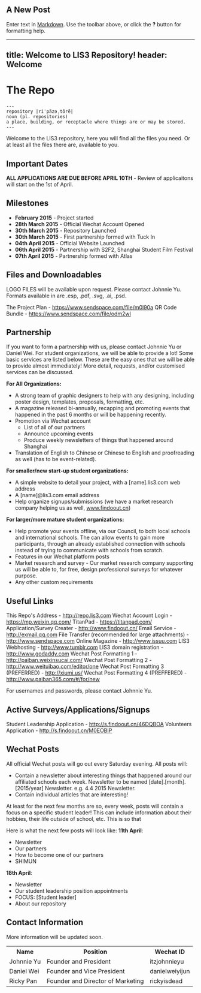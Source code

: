 ## A New Post

Enter text in [Markdown](http://daringfireball.net/projects/markdown/). Use the toolbar above, or click the **?** button for formatting help.

---
title: Welcome to LIS3 Repository!
header: Welcome
---

# The Repo

    ---
	repository |riˈpäzəˌtôrē|
	noun (pl. repositories)
	a place, building, or receptacle where things are or may be stored.
    ---

Welcome to the LIS3 repository, here you will find all the files you need. Or at least all the files there are, available to you.

## Important Dates

**ALL APPLICATIONS ARE DUE BEFORE APRIL 10TH** - Review of applicaitons will start on the 1st of April.

## Milestones

- **February 2015** - Project started
- **28th March 2015** - Official Wechat Account Opened
- **30th March 2015** - Repository Launched
- **30th March 2015** - First partnership formed with Tuck In
- **04th April 2015** - Official Website Launched
- **06th April 2015** - Partnership with S2F2, Shanghai Student Film Festival
- **07th April 2015** - Partnership formed with Atlas

## Files and Downloadables

LOGO FILES will be available upon request. Please contact Johnnie Yu. Formats available in are .esp, .pdf, .svg, .ai, .psd.

The Project Plan - https://www.sendspace.com/file/m0l90a
QR Code Bundle - https://www.sendspace.com/file/odm2wl

## Partnership

If you want to form a partnership with us, please contact Johnnie Yu or Daniel Wei. For student organizations, we will be able to provide a lot! Some basic services are listed below. These are the easy ones that we will be able to provide almost immediately! More detail, requests, and/or customised services can be discussed.

**For All Organizations:**
- A strong team of graphic designers to help with any designing, including poster design, templates, proposals, formatting, etc.
- A magazine released bi-annually, recapping and promoting events that happened in the past 6 months or will be happening recently.
- Promotion via Wechat account
	- List of all of our partners
    - Announce upcoming events
    - Produce weekly newsletters of things that happened around Shanghai
- Translation of English to Chinese or Chinese to English and proofreading as well (has to be event-related).

**For smaller/new start-up student organizations:**
- A simple website to detail your project, with a [name].lis3.com web address
- A [name]@lis3.com email address
- Help organize signups/submissions (we have a market research company helping us as well, www.findoout.cn)

**For larger/more mature student organizations:**
- Help promote your events offline, via our Council, to both local schools and international schools. The can allow events to gain more participants, through an already established connection with schools instead of trying to communicate with schools from scratch.
- Features in our Wechat platform posts
- Market research and survey - Our market research company supporting us will be able to, for free, design professional surveys for whatever purpose. 
- Any other custom requirements

## Useful Links

This Repo's Address - http://repo.lis3.com
Wechat Account Login - https://mp.weixin.qq.com/
TitanPad - https://titanpad.com/
Application/Survey Creater - http://www.findoout.cn/
Email Service - http://exmail.qq.com
File Transfer (recommended for large attachments) - http://www.sendspace.com
Online Magazine - http://www.issuu.com
LIS3 Webhosting - http://www.tumblr.com
LIS3 domain registration - http://www.godaddy.com
Wechat Post Formatting 1 - http://paiban.weixinsucai.com/
Wechat Post Formatting 2 - http://www.weituibao.com/editor/one
Wechat Post Formatting 3 (PREFERRED) - http://xiumi.us/
Wechat Post Formatting 4 (PREFFERED) - http://www.paiban365.com/#/for/new

For usernames and passwords, please contact Johnnie Yu.

## Active Surveys/Applications/Signups

Student Leadership Application - http://s.findoout.cn/46DQBOA
Volunteers Application - http://s.findoout.cn/M0EOBIP

## Wechat Posts

All official Wechat posts will go out every Saturday evening. All posts will:
- Contain a newsletter about interesting things that happened around our affiliated schools each week. Newsletter to be named [date].[month].[2015/year] Newsletter. e.g. 4.4 2015 Newsletter.
- Contain individual articles that are interesting!

At least for the next few months are so, every week, posts will contain a focus on a specific student leader! This can include information about their hobbies, their life outside of school, etc. This is so that 

Here is what the next few posts will look like:
**11th April**:
- Newsletter
- Our partners
- How to become one of our partners
- SHIMUN

**18th April**:
- Newsletter
- Our student leadership position appointments
- FOCUS: [Student leader]
- About our repository

## Contact Information

More information will be updated soon.

<table>
  <tr>
    <th>Name</th>
    <th>Position</th>
    <th>Wechat ID</th>
  </tr>
  <tr>
    <td>Johnnie Yu</td>
    <td>Founder and President</td>
    <td>itzjohnnieyu</td>
  </tr>
  <tr>
    <td>Daniel Wei</td>
    <td>Founder and Vice President</td>
    <td>danielweiyijun</td>
  </tr>
    <tr>
    <td>Ricky Pan</td>
    <td>Founder and Director of Marketing</td>
    <td>rickyisdead</td>
  </tr>
</table>